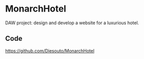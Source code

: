 # MonarchHotel
DAW project: design and develop a website for a luxurious hotel.
## Code
https://github.com/Diesouto/MonarchHotel
